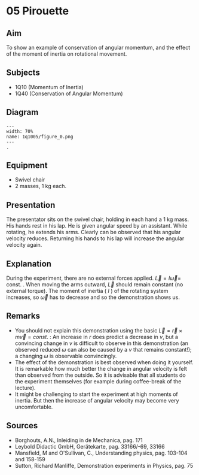 # 05 Pirouette   
  
## Aim   
 To show an example of conservation of angular momentum, and the effect of the moment of inertia on rotational movement.    
  
## Subjects   
* 1Q10 (Momentum of Inertia)
* 1Q40 (Conservation of Angular Momentum)   

## Diagram
    
```{figure} figures/figure_0.png  
---  
width: 70%  
name: 1q1005/figure_0.png  
---  
. 
```
     
  
## Equipment  
- Swivel chair
- 2 masses, $1 \mathrm{~kg}$ each.
     
  
## Presentation   
The presentator sits on the swivel chair, holding in each hand a $1 \mathrm{~kg}$ mass. His hands rest in his lap. He is given angular speed by an assistant. While rotating, he extends his arms. Clearly can be observed that his angular velocity reduces. Returning his hands to his lap will increase the angular velocity again.    
  
## Explanation   
During the experiment, there are no external forces applied. $\vec{L}=I \vec{\omega}=$ const. . When moving the arms outward, $\vec{L}$ should remain constant (no external torque). The moment of inertia ( $I$ ) of the rotating system increases, so $\vec{\omega}$ has to decrease and so the demonstration shows us.
  
## Remarks
- You should not explain this demonstration using the basic $\vec{L}=\vec{r} \times m \vec{v}= const.$ : An increase in $r$ does predict a decrease in $v$, but a convincing change in $v$ is difficult to observe in this demonstration (an observed reduced $\omega$ can also be caused by a $v$ that remains constant!); a changing $\omega$ is observable convincingly.
- The effect of the demonstration is best observed when doing it yourself. It is remarkable how much better the change in angular velocity is felt than observed from the outside. So it is advisable that all students do the experiment themselves (for example during coffee-break of the lecture).
- It might be challenging to start the experiment at high moments of inertia. But then the increase of angular velocity may become very uncomfortable.

   
  
## Sources
 *  Borghouts, A.N., Inleiding in de Mechanica, pag. 171 
 *  Leybold Didactic GmbH, Gerätekarte, pag. 33166/-69, 33166 
 *  Mansfield, M and O'Sullivan, C., Understanding physics, pag. 103-104 and 158-159 
 *  Sutton, Richard Manliffe, Demonstration experiments in Physics, pag. 75
 